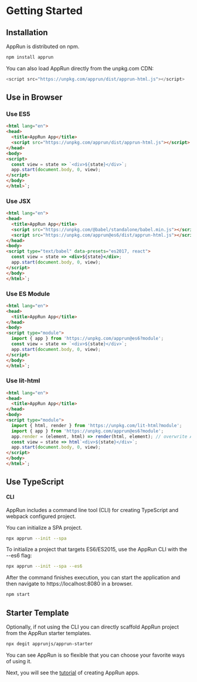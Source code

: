 # Getting Started

## Installation

AppRun is distributed on npm.
```sh
npm install apprun
```

You can also load AppRun directly from the unpkg.com CDN:

```javascript
<script src="https://unpkg.com/apprun/dist/apprun-html.js"></script>
```

## Use in Browser

### Use ES5

```html
<html lang="en">
<head>
  <title>AppRun App</title>
  <script src="https://unpkg.com/apprun/dist/apprun-html.js"></script>
</head>
<body>
<script>
  const view = state => `<div>${state}</div>`;
  app.start(document.body, 0, view);
</script>
</body>
</html>`;

```

### Use JSX

```html
<html lang="en">
<head>
  <title>AppRun App</title>
  <script src="https://unpkg.com/@babel/standalone/babel.min.js"></script>
  <script src="https://unpkg.com/apprun@es6/dist/apprun-html.js"></script>
</head>
<body>
<script type="text/babel" data-presets="es2017, react">
  const view = state => <div>${state}</div>;
  app.start(document.body, 0, view);
</script>
</body>
</html>`;

```

### Use ES Module

```html
<html lang="en">
<head>
  <title>AppRun App</title>
</head>
<body>
<script type="module">
  import { app } from 'https://unpkg.com/apprun@es6?module';
  const view = state => `<div>${state}</div>`;
  app.start(document.body, 0, view);
</script>
</body>
</html>`;

```

### Use lit-html

```html
<html lang="en">
<head>
  <title>AppRun App</title>
</head>
<body>
<script type="module">
  import { html, render } from 'https://unpkg.com/lit-html?module';
  import { app } from 'https://unpkg.com/apprun@es6?module';
  app.render = (element, html) => render(html, element); // overwrite AppRun render
  const view = state => html`<div>${state}</div>`;
  app.start(document.body, 0, view);
</script>
</body>
</html>`;

```

## Use TypeScript

#### CLI

AppRun includes a command line tool (CLI) for creating TypeScript and webpack configured project.

You can initialize a SPA project.

```sh
npx apprun --init --spa
```

To initialize a project that targets ES6/ES2015, use the AppRun CLI with the --es6 flag:
```sh
npx apprun --init --spa --es6
```

After the command finishes execution, you can start the application and then navigate to https://localhost:8080 in a browser.

```sh
npm start
```

## Starter Template

Optionally, if not using the CLI you can directly scaffold AppRun project from the AppRun starter templates.
```sh
npx degit apprunjs/apprun-starter
```

You can see AppRun is so flexible that you can choose your favorite ways of using it.

Next, you will see the [tutorial](02-tutorial) of creating AppRun apps.